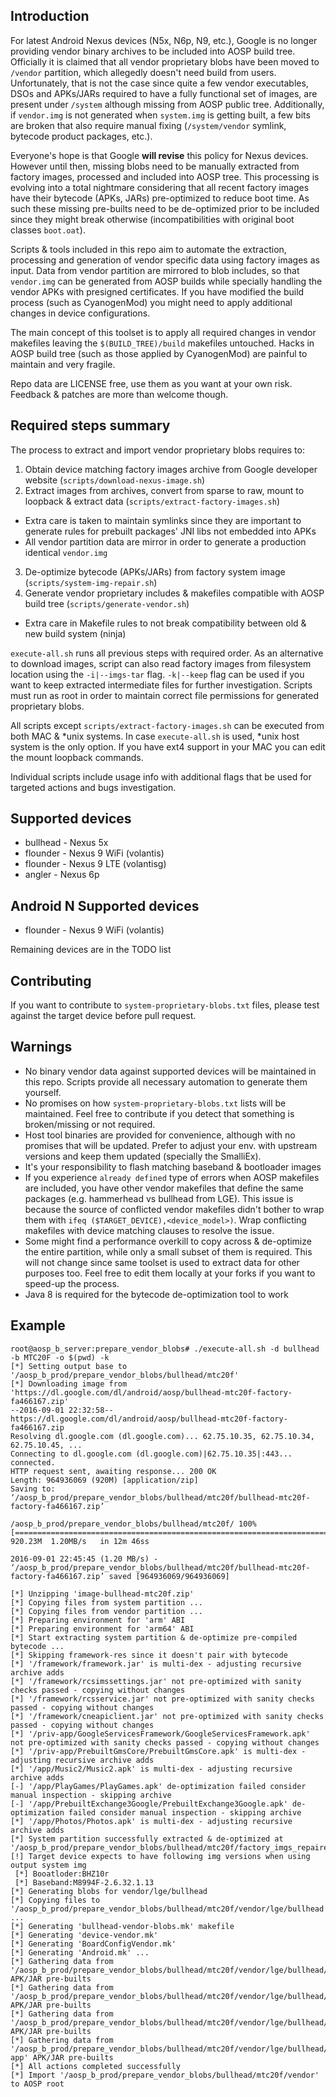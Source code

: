 ## Introduction

For latest Android Nexus devices (N5x, N6p, N9, etc.), Google is no longer
providing vendor binary archives to be included into AOSP build tree.
Officially it is claimed that all vendor proprietary blobs have been moved to
`/vendor` partition, which allegedly doesn't need build from users.
Unfortunately, that is not the case since quite a few vendor executables, DSOs
and APKs/JARs required to have a fully functional set of images, are present
under `/system` although missing from AOSP public tree. Additionally, if
`vendor.img` is not generated when `system.img` is getting built, a few bits
are broken that also require manual fixing (`/system/vendor` symlink, bytecode
product packages, etc.).

Everyone's hope is that Google **will revise** this policy for Nexus devices.
However until then, missing blobs need to be manually extracted from factory
images, processed and included into AOSP tree. This processing is evolving
into a total nightmare considering that all recent factory images have their
bytecode (APKs, JARs) pre-optimized to reduce boot time. As such these missing
pre-builts need to be de-optimized prior to be included since they might break
otherwise (incompatibilities with original boot classes `boot.oat`).

Scripts & tools included in this repo aim to automate the extraction,
processing and generation of vendor specific data using factory images as
input. Data from vendor partition are mirrored to blob includes, so that
`vendor.img` can be generated from AOSP builds while specially handling the
vendor APKs with presigned certificates. If you have modified the build
process (such as CyanogenMod) you might need to apply additional changes in
device configurations.

The main concept of this toolset is to apply all required changes in vendor
makefiles leaving the `$(BUILD_TREE)/build` makefiles untouched. Hacks in AOSP
build tree (such as those applied by CyanogenMod) are painful to maintain and
very fragile.

Repo data are LICENSE free, use them as you want at your own risk. Feedback &
patches are more than welcome though.


## Required steps summary

The process to extract and import vendor proprietary blobs requires to:

1. Obtain device matching factory images archive from Google developer website (`scripts/download-nexus-image.sh`)
2. Extract images from archives, convert from sparse to raw, mount to loopback & extract data (`scripts/extract-factory-images.sh`)
  * Extra care is taken to maintain symlinks since they are important to generate rules for prebuilt packages' JNI libs not embedded into APKs
  * All vendor partition data are mirror in order to generate a production identical `vendor.img`
3. De-optimize bytecode (APKs/JARs) from factory system image (`scripts/system-img-repair.sh`)
4. Generate vendor proprietary includes & makefiles compatible with AOSP build tree (`scripts/generate-vendor.sh`)
  * Extra care in Makefile rules to not break compatibility between old & new build system (ninja)

`execute-all.sh` runs all previous steps with required order. As an
alternative to download images, script can also read factory images from
filesystem location using the `-i|--imgs-tar` flag. `-k|--keep` flag can be
used if you want to keep extracted intermediate files for further
investigation. Scripts must run as root in order to maintain correct file
permissions for generated proprietary blobs.

All scripts except `scripts/extract-factory-images.sh` can be executed from
both MAC & *unix systems. In case `execute-all.sh` is used, *unix host system
is the only option. If you have ext4 support in your MAC you can edit the
mount loopback commands.

Individual scripts include usage info with additional flags that be used for
targeted actions and bugs investigation.


## Supported devices

* bullhead - Nexus 5x
* flounder - Nexus 9 WiFi (volantis)
* flounder - Nexus 9 LTE (volantisg)
* angler - Nexus 6p

## Android N Supported devices

* flounder - Nexus 9 WiFi (volantis)

Remaining devices are in the TODO list

## Contributing

If you want to contribute to `system-proprietary-blobs.txt` files, please test
against the target device before pull request.

## Warnings

* No binary vendor data against supported devices will be maintained in this
repo. Scripts provide all necessary automation to generate them yourself.
* No promises on how `system-proprietary-blobs.txt` lists will be maintained.
Feel free to contribute if you detect that something is broken/missing or not
required.
* Host tool binaries are provided for convenience, although with no promises
that will be updated. Prefer to adjust your env. with upstream versions and
keep them updated (specially the SmalliEx).
* It's your responsibility to flash matching baseband & bootloader images
* If you experience `already defined` type of errors when AOSP makefiles are
included, you have other vendor makefiles that define the same packages (e.g.
hammerhead vs bullhead from LGE). This issue is because the source of
conflicted vendor makefiles didn't bother to wrap them with
`ifeq ($TARGET_DEVICE),<device_model>)`. Wrap conflicting makefiles with
device matching clauses to resolve the issue.
* Some might find a performance overkill to copy across & de-optimize the
entire partition, while only a small subset of them is required. This will not
change since same toolset is used to extract data for other purposes too. Feel
free to edit them locally at your forks if you want to speed-up the process.
* Java 8 is required for the bytecode de-optimization tool to work


## Example

```
root@aosp_b_server:prepare_vendor_blobs# ./execute-all.sh -d bullhead -b MTC20F -o $(pwd) -k
[*] Setting output base to '/aosp_b_prod/prepare_vendor_blobs/bullhead/mtc20f'
[*] Downloading image from 'https://dl.google.com/dl/android/aosp/bullhead-mtc20f-factory-fa466167.zip'
--2016-09-01 22:32:58--  https://dl.google.com/dl/android/aosp/bullhead-mtc20f-factory-fa466167.zip
Resolving dl.google.com (dl.google.com)... 62.75.10.35, 62.75.10.34, 62.75.10.45, ...
Connecting to dl.google.com (dl.google.com)|62.75.10.35|:443... connected.
HTTP request sent, awaiting response... 200 OK
Length: 964936069 (920M) [application/zip]
Saving to: ‘/aosp_b_prod/prepare_vendor_blobs/bullhead/mtc20f/bullhead-mtc20f-factory-fa466167.zip’

/aosp_b_prod/prepare_vendor_blobs/bullhead/mtc20f/ 100%[=================================================================================================================>] 920.23M  1.20MB/s   in 12m 46ss

2016-09-01 22:45:45 (1.20 MB/s) - ‘/aosp_b_prod/prepare_vendor_blobs/bullhead/mtc20f/bullhead-mtc20f-factory-fa466167.zip’ saved [964936069/964936069]

[*] Unzipping 'image-bullhead-mtc20f.zip'
[*] Copying files from system partition ...
[*] Copying files from vendor partition ...
[*] Preparing environment for 'arm' ABI
[*] Preparing environment for 'arm64' ABI
[*] Start extracting system partition & de-optimize pre-compiled bytecode ...
[*] Skipping framework-res since it doesn't pair with bytecode
[*] '/framework/framework.jar' is multi-dex - adjusting recursive archive adds
[*] '/framework/rcsimssettings.jar' not pre-optimized with sanity checks passed - copying without changes
[*] '/framework/rcsservice.jar' not pre-optimized with sanity checks passed - copying without changes
[*] '/framework/cneapiclient.jar' not pre-optimized with sanity checks passed - copying without changes
[*] '/priv-app/GoogleServicesFramework/GoogleServicesFramework.apk' not pre-optimized with sanity checks passed - copying without changes
[*] '/priv-app/PrebuiltGmsCore/PrebuiltGmsCore.apk' is multi-dex - adjusting recursive archive adds
[*] '/app/Music2/Music2.apk' is multi-dex - adjusting recursive archive adds
[-] '/app/PlayGames/PlayGames.apk' de-optimization failed consider manual inspection - skipping archive
[-] '/app/PrebuiltExchange3Google/PrebuiltExchange3Google.apk' de-optimization failed consider manual inspection - skipping archive
[*] '/app/Photos/Photos.apk' is multi-dex - adjusting recursive archive adds
[*] System partition successfully extracted & de-optimized at '/aosp_b_prod/prepare_vendor_blobs/bullhead/mtc20f/factory_imgs_repaired_data'
[!] Target device expects to have following img versions when using output system img
 [*] Booatloder:BHZ10r
 [*] Baseband:M8994F-2.6.32.1.13
[*] Generating blobs for vendor/lge/bullhead
[*] Copying files to '/aosp_b_prod/prepare_vendor_blobs/bullhead/mtc20f/vendor/lge/bullhead' ...
[*] Generating 'bullhead-vendor-blobs.mk' makefile
[*] Generating 'device-vendor.mk'
[*] Generating 'BoardConfigVendor.mk'
[*] Generating 'Android.mk' ...
[*] Gathering data from '/aosp_b_prod/prepare_vendor_blobs/bullhead/mtc20f/vendor/lge/bullhead/vendor/app' APK/JAR pre-builts
[*] Gathering data from '/aosp_b_prod/prepare_vendor_blobs/bullhead/mtc20f/vendor/lge/bullhead/proprietary/app' APK/JAR pre-builts
[*] Gathering data from '/aosp_b_prod/prepare_vendor_blobs/bullhead/mtc20f/vendor/lge/bullhead/proprietary/framework' APK/JAR pre-builts
[*] Gathering data from '/aosp_b_prod/prepare_vendor_blobs/bullhead/mtc20f/vendor/lge/bullhead/proprietary/priv-app' APK/JAR pre-builts
[*] All actions completed successfully
[*] Import '/aosp_b_prod/prepare_vendor_blobs/bullhead/mtc20f/vendor' to AOSP root
```
